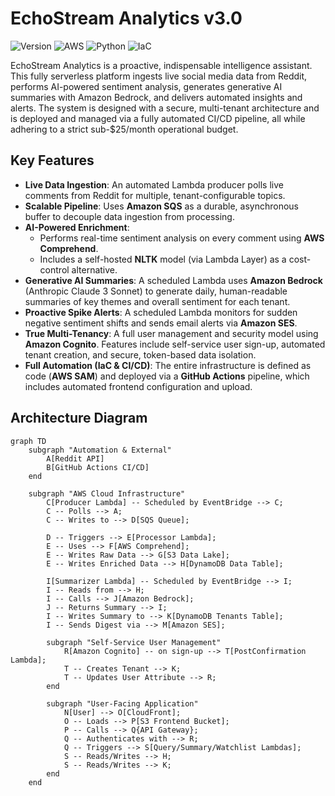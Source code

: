 # EchoStream Analytics v3.0

![Version](https://img.shields.io/badge/version-3.0-blue)
![AWS](https://img.shields.io/badge/AWS-Serverless-orange)
![Python](https://img.shields.io/badge/Python-3.11-blueviolet)
![IaC](https://img.shields.io/badge/IaC-AWS_SAM-yellow)

EchoStream Analytics is a proactive, indispensable intelligence assistant. This fully serverless platform ingests live social media data from Reddit, performs AI-powered sentiment analysis, generates generative AI summaries with Amazon Bedrock, and delivers automated insights and alerts. The system is designed with a secure, multi-tenant architecture and is deployed and managed via a fully automated CI/CD pipeline, all while adhering to a strict sub-$25/month operational budget.

## Key Features

* **Live Data Ingestion**: An automated Lambda producer polls live comments from Reddit for multiple, tenant-configurable topics.
* **Scalable Pipeline**: Uses **Amazon SQS** as a durable, asynchronous buffer to decouple data ingestion from processing.
* **AI-Powered Enrichment**:
    * Performs real-time sentiment analysis on every comment using **AWS Comprehend**.
    * Includes a self-hosted **NLTK** model (via Lambda Layer) as a cost-control alternative.
* **Generative AI Summaries**: A scheduled Lambda uses **Amazon Bedrock** (Anthropic Claude 3 Sonnet) to generate daily, human-readable summaries of key themes and overall sentiment for each tenant.
* **Proactive Spike Alerts**: A scheduled Lambda monitors for sudden negative sentiment shifts and sends email alerts via **Amazon SES**.
* **True Multi-Tenancy**: A full user management and security model using **Amazon Cognito**. Features include self-service user sign-up, automated tenant creation, and secure, token-based data isolation.
* **Full Automation (IaC & CI/CD)**: The entire infrastructure is defined as code (**AWS SAM**) and deployed via a **GitHub Actions** pipeline, which includes automated frontend configuration and upload.

## Architecture Diagram

```mermaid
graph TD
    subgraph "Automation & External"
        A[Reddit API]
        B[GitHub Actions CI/CD]
    end

    subgraph "AWS Cloud Infrastructure"
        C[Producer Lambda] -- Scheduled by EventBridge --> C;
        C -- Polls --> A;
        C -- Writes to --> D[SQS Queue];
        
        D -- Triggers --> E[Processor Lambda];
        E -- Uses --> F[AWS Comprehend];
        E -- Writes Raw Data --> G[S3 Data Lake];
        E -- Writes Enriched Data --> H[DynamoDB Data Table];
        
        I[Summarizer Lambda] -- Scheduled by EventBridge --> I;
        I -- Reads from --> H;
        I -- Calls --> J[Amazon Bedrock];
        J -- Returns Summary --> I;
        I -- Writes Summary to --> K[DynamoDB Tenants Table];
        I -- Sends Digest via --> M[Amazon SES];

        subgraph "Self-Service User Management"
            R[Amazon Cognito] -- on sign-up --> T[PostConfirmation Lambda];
            T -- Creates Tenant --> K;
            T -- Updates User Attribute --> R;
        end
        
        subgraph "User-Facing Application"
            N[User] --> O[CloudFront];
            O -- Loads --> P[S3 Frontend Bucket];
            P -- Calls --> Q{API Gateway};
            Q -- Authenticates with --> R;
            Q -- Triggers --> S[Query/Summary/Watchlist Lambdas];
            S -- Reads/Writes --> H;
            S -- Reads/Writes --> K;
        end
    end